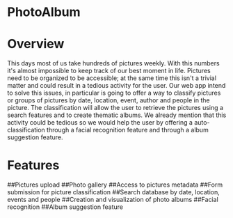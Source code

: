 # PhotoAlbum

# Overview
This days most of us take hundreds of pictures weekly. With this numbers it's almost impossible to keep track of our best moment in life. Pictures need to be organized to be accessible; at the same time this isn't a trivial matter and could result in a tedious activity for the user.
Our web app intend to solve this issues, in particular is going to offer a way to classify pictures or groups of pictures by date, location, event, author and people in the picture. The classification will allow the user to retrieve the pictures using a search features and to create thematic albums. We already mention that this activity could be tedious so we would help the user by offering a auto-classification through a facial recognition feature and through a album suggestion feature.

# Features
##Pictures upload
##Photo gallery
##Access to pictures metadata
##Form submission for picture classification
##Search database by date, location, events and people
##Creation and visualization of photo albums
##Facial recognition
##Album suggestion feature
